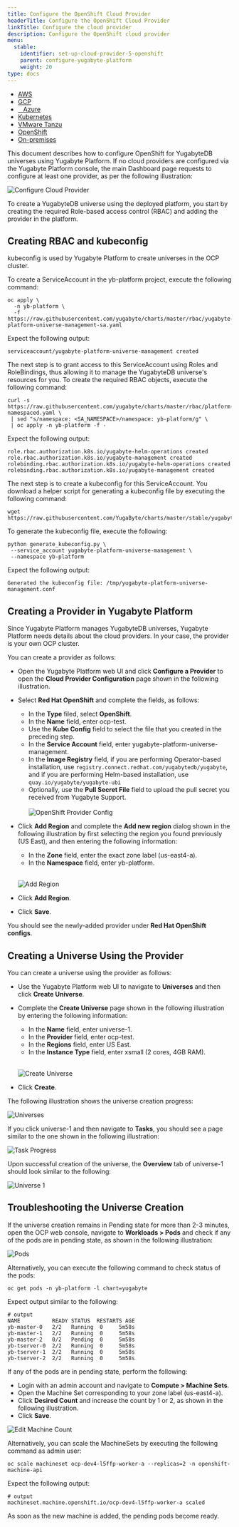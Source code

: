 ```yaml
---
title: Configure the OpenShift Cloud Provider
headerTitle: Configure the OpenShift Cloud Provider
linkTitle: Configure the cloud provider
description: Configure the OpenShift cloud provider
menu:
  stable:
    identifier: set-up-cloud-provider-5-openshift
    parent: configure-yugabyte-platform
    weight: 20
type: docs
---
```


<ul class="nav nav-tabs-alt nav-tabs-yb">
  <li>
    <a href="/preview/yugabyte-platform/configure-yugabyte-platform/set-up-cloud-provider/aws" class="nav-link">
      <i class="fab fa-aws"></i>
      AWS
    </a>
  </li>

  <li>
    <a href="/preview/yugabyte-platform/configure-yugabyte-platform/set-up-cloud-provider/gcp" class="nav-link">
      <i class="fab fa-google" aria-hidden="true"></i>
      GCP
    </a>
  </li>

  <li>
    <a href="/preview/yugabyte-platform/configure-yugabyte-platform/set-up-cloud-provider/azure" class="nav-link">
      <i class="icon-azure" aria-hidden="true"></i>
      &nbsp;&nbsp; Azure
    </a>
  </li>

  <li>
    <a href="/preview/yugabyte-platform/configure-yugabyte-platform/set-up-cloud-provider/kubernetes" class="nav-link">
      <i class="fas fa-cubes" aria-hidden="true"></i>
      Kubernetes
    </a>
  </li>

  <li>
    <a href="/preview/yugabyte-platform/configure-yugabyte-platform/set-up-cloud-provider/vmware-tanzu" class="nav-link">
      <i class="fas fa-cubes" aria-hidden="true"></i>
      VMware Tanzu
    </a>
  </li>

<li>
    <a href="/preview/yugabyte-platform/configure-yugabyte-platform/set-up-cloud-provider/openshift" class="nav-link active">
      <i class="fas fa-cubes" aria-hidden="true"></i>OpenShift</a>
  </li>

  <li>
    <a href="/preview/yugabyte-platform/configure-yugabyte-platform/set-up-cloud-provider/on-premises" class="nav-link">
      <i class="fas fa-building"></i>
      On-premises
    </a>
  </li>

</ul>

This document describes how to configure OpenShift for YugabyteDB universes using Yugabyte Platform. If no cloud providers are configured via the Yugabyte Platform console, the main Dashboard page requests to configure at least one provider, as per the following illustration:

![Configure Cloud Provider](/images/ee/configure-cloud-provider.png)

To create a YugabyteDB universe using the deployed platform, you start by creating the required Role-based access control (RBAC) and adding the provider in the platform.

## Creating RBAC and kubeconfig

kubeconfig is used by Yugabyte Platform to create universes in the OCP cluster.

To create a ServiceAccount in the yb-platform project, execute the following command:

```shell
oc apply \
  -n yb-platform \
  -f https://raw.githubusercontent.com/yugabyte/charts/master/rbac/yugabyte-platform-universe-management-sa.yaml
```

Expect the following output:

```output
serviceaccount/yugabyte-platform-universe-management created
```

The next step is to grant access to this ServiceAccount using Roles and RoleBindings, thus allowing it to manage the YugabyteDB universe's resources for you. To create the required RBAC objects, execute the following command:

```shell
curl -s https://raw.githubusercontent.com/yugabyte/charts/master/rbac/platform-namespaced.yaml \
 | sed "s/namespace: <SA_NAMESPACE>/namespace: yb-platform/g" \
 | oc apply -n yb-platform -f -
```

Expect the following output:

```output
role.rbac.authorization.k8s.io/yugabyte-helm-operations created
role.rbac.authorization.k8s.io/yugabyte-management created
rolebinding.rbac.authorization.k8s.io/yugabyte-helm-operations created
rolebinding.rbac.authorization.k8s.io/yugabyte-management created
```

The next step is to create a kubeconfig for this ServiceAccount. You download a helper script for generating a kubeconfig file by executing the following command:

```shell
wget https://raw.githubusercontent.com/YugaByte/charts/master/stable/yugabyte/generate_kubeconfig.py
```

To generate the kubeconfig file, execute the following:

```shell
python generate_kubeconfig.py \
 --service_account yugabyte-platform-universe-management \
 --namespace yb-platform
```

Expect the following output:

```output
Generated the kubeconfig file: /tmp/yugabyte-platform-universe-management.conf
```

## Creating a Provider in Yugabyte Platform

Since Yugabyte Platform manages YugabyteDB universes, Yugabyte Platform needs details about the cloud providers. In your case, the provider is your own OCP cluster.

You can create a provider as follows:

- Open the Yugabyte Platform web UI and click **Configure a Provider** to open the **Cloud Provider Configuration** page shown in the following illustration.
- Select **Red Hat OpenShift** and complete the fields, as follows:
  - In the **Type** filed, select **OpenShift**.
  - In the **Name** field, enter ocp-test.
  - Use the **Kube Config** field to select the file that you created in the preceding step.
  - In the **Service Account** field, enter yugabyte-platform-universe-management.
  - In the **Image Registry** field, if you are performing Operator-based installation, use  `registry.connect.redhat.com/yugabytedb/yugabyte`, and if you are performing Helm-based installation, use  `quay.io/yugabyte/yugabyte-ubi`
  - Optionally, use the **Pull Secret File** field to upload the pull secret you received from Yugabyte Support. <br><br>
![OpenShift Provider Config](/images/ee/openshift-cloud-provider-setup.png)

- Click **Add Region** and complete the **Add new region** dialog shown in the following illustration by first selecting the region you found previously (US East), and then entering the following information:
  - In the **Zone** field, enter the exact zone label (us-east4-a).
  - In the **Namespace** field, enter yb-platform.<br><br>

  ![Add Region](/images/ee/openshift-add-region.png)

- Click **Add Region**.
- Click **Save**.

You should see the newly-added provider under **Red Hat OpenShift configs**.

## Creating a Universe Using the Provider

You can create a universe using the provider as follows:

- Use the Yugabyte Platform web UI to navigate to **Universes** and then click **Create Universe**.

- Complete the **Create Universe** page shown in the following illustration by entering the following information:

  - In the **Name** field, enter universe-1.
  - In the **Provider** field, enter ocp-test.
  - In the **Regions** field, enter US East.
  - In the **Instance Type** field, enter xsmall (2 cores, 4GB RAM).<br><br>

  ![Create Universe](/images/ee/openshift-create-uni.png)

- Click **Create**.

The following illustration shows the universe creation progress:

![Universes](/images/ee/openshift-universes.png)

If you click universe-1 and then navigate to **Tasks**, you should see a page similar to the one shown in the following illustration:

![Task Progress](/images/ee/openshift-uni-task-progress.png)

Upon successful creation of the universe, the **Overview** tab of universe-1 should look similar to the following:

![Universe 1](/images/ee/openshift-universe1.png)

## Troubleshooting the Universe Creation

If the universe creation remains in Pending state for more than 2-3 minutes, open the OCP web console, navigate to **Workloads > Pods** and check if any of the pods are in pending state, as shown in the following illustration:

![Pods](/images/ee/openshift-pods.png)

Alternatively, you can execute the following command to check status of the pods:

```shell
oc get pods -n yb-platform -l chart=yugabyte
```

Expect output similar to the following:

```output
# output
NAME          READY STATUS  RESTARTS AGE
yb-master-0   2/2   Running  0     5m58s
yb-master-1   2/2   Running  0     5m58s
yb-master-2   0/2   Pending  0     5m58s
yb-tserver-0  2/2   Running  0     5m58s
yb-tserver-1  2/2   Running  0     5m58s
yb-tserver-2  2/2   Running  0     5m58s
```

If any of the pods are in pending state, perform the following:

- Login with an admin account and navigate to **Compute > Machine Sets**.
- Open the Machine Set corresponding to your zone label (us-east4-a).
- Click **Desired Count** and increase the count by 1 or 2, as shown in the following illustration.
- Click **Save**.

![Edit Machine Count](/images/ee/openshift-open-macine.png)

Alternatively, you can scale the MachineSets by executing the following command as admin user:

```shell
oc scale machineset ocp-dev4-l5ffp-worker-a --replicas=2 -n openshift-machine-api
```

Expect the following output:

```output
# output
machineset.machine.openshift.io/ocp-dev4-l5ffp-worker-a scaled
```

As soon as the new machine is added, the pending pods become ready.
